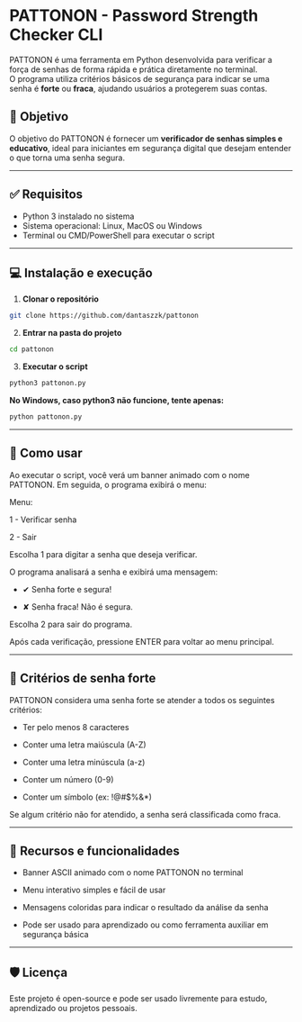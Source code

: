 # PATTONON - Password Strength Checker CLI

PATTONON é uma ferramenta em Python desenvolvida para verificar a força de senhas de forma rápida e prática diretamente no terminal.  
O programa utiliza critérios básicos de segurança para indicar se uma senha é **forte** ou **fraca**, ajudando usuários a protegerem suas contas.

## 📌 Objetivo

O objetivo do PATTONON é fornecer um **verificador de senhas simples e educativo**, ideal para iniciantes em segurança digital que desejam entender o que torna uma senha segura.

---

## ✅ Requisitos

- Python 3 instalado no sistema
- Sistema operacional: Linux, MacOS ou Windows
- Terminal ou CMD/PowerShell para executar o script

---

## 💻 Instalação e execução

1. **Clonar o repositório**
```bash
git clone https://github.com/dantaszzk/pattonon

```
2. **Entrar na pasta do projeto**
```bash
cd pattonon
```

3. **Executar o script**
```bash
python3 pattonon.py

```
**No Windows, caso python3 não funcione, tente apenas:**
```bash
python pattonon.py

```
---
## 📝 Como usar

Ao executar o script, você verá um banner animado com o nome PATTONON. Em seguida, o programa exibirá o menu:

Menu:

1 - Verificar senha

2 - Sair


Escolha 1 para digitar a senha que deseja verificar.

O programa analisará a senha e exibirá uma mensagem:

- ✔ Senha forte e segura!

- ✘ Senha fraca! Não é segura.

Escolha 2 para sair do programa.

Após cada verificação, pressione ENTER para voltar ao menu principal.

---

## 🔐 Critérios de senha forte

PATTONON considera uma senha forte se atender a todos os seguintes critérios:

- Ter pelo menos 8 caracteres

- Conter uma letra maiúscula (A-Z)

- Conter uma letra minúscula (a-z)

- Conter um número (0-9)

- Conter um símbolo (ex: !@#$%&*)

Se algum critério não for atendido, a senha será classificada como fraca.

---

## 🎨 Recursos e funcionalidades

- Banner ASCII animado com o nome PATTONON no terminal

- Menu interativo simples e fácil de usar

- Mensagens coloridas para indicar o resultado da análise da senha

- Pode ser usado para aprendizado ou como ferramenta auxiliar em segurança básica

---

## 🛡️ Licença

Este projeto é open-source e pode ser usado livremente para estudo, aprendizado ou projetos pessoais.

